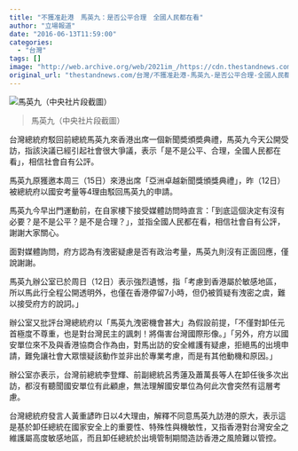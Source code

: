 ```yaml
---
title: "不獲准赴港　馬英九：是否公平合理　全國人民都在看"
author: "立場報道"
date: "2016-06-13T11:59:00"
categories:
  - "台灣"
tags: []
image: "http://web.archive.org/web/2021im_/https://cdn.thestandnews.com/media/photos/cache/ma9-cna_txa5D_1200x0.png"
original_url: "thestandnews.com/台灣/不獲准赴港-馬英九-是否公平合理-全國人民都在看"
---
```

![馬英九（中央社片段截圖）](http://web.archive.org/web/2021im_/https://cdn.thestandnews.com/media/photos/cache/ma9-cna_txa5D_1200x0.png)

> 馬英九（中央社片段截圖）

台灣總統府駁回前總統馬英九來香港出席一個新聞奬頒奬典禮，馬英九今天公開受訪，指該決議已經引起社會很大爭議，表示「是不是公平、合理，全國人民都在看」，相信社會自有公評。

馬英九原獲邀本周三（15日）來港出席「亞洲卓越新聞獎頒獎典禮」，昨（12日）被總統府以國安考量等4理由駁回馬英九的申請。

馬英九今早出門運動前，在自家樓下接受媒體訪問時直言：「到底這個決定有沒有必要？是不是公平？是不是合理？」，並指全國人民都在看，相信社會自有公評，謝謝大家關心。

面對媒體詢問，府方認為有洩密疑慮是否有政治考量，馬英九則沒有正面回應，僅說謝謝。

馬英九辦公室已於周日（12日）表示強烈遺憾，指「考慮到香港屬於敏感地區，所以馬此行全程公開透明外，也僅在香港停留7小時，但仍被質疑有洩密之虞，難以接受府方的說詞。」

辦公室又批評台灣總統府以「馬英九洩密機會甚大」為假設前提，「不僅對卸任元首極度不尊重，也是對台灣民主的諷刺！將傷害台灣國際形像。」「另外，府方以國安單位來不及與香港協商合作為由，對馬出訪的安全維護有疑慮，拒絕馬的出境申請，難免讓社會大眾懷疑該動作並非出於專業考慮，而是有其他動機和原因。」

辦公室亦表示，台灣前總統李登輝、前副總統呂秀蓮及蕭萬長等人在卸任後多次出訪，都沒有聽聞國安單位有此顧慮，無法理解國安單位為何此次會突然有這層考慮。

台灣總統府發言人黃重諺昨日以4大理由，解釋不同意馬英九訪港的原大，表示這是基於卸任總統在國家安全上的重要性、特殊性與機敏性，又指香港對台灣安全之維護屬高度敏感地區，而且卸任總統於出境管制期間造訪香港之風險難以管控。